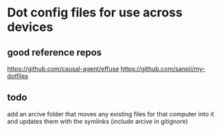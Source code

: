# Dot config files for use across devices

## good reference repos

https://github.com/causal-agent/effuse
https://github.com/sanpii/my-dotfiles


## todo
add an arcive folder that moves any existing files for that computer into it and updates them with the symlinks (include arcive in gitignore)
